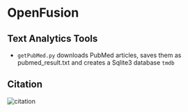 # OpenFusion
## Text Analytics Tools

* `getPubMed.py` downloads PubMed articles, saves them as pubmed_result.txt and creates a Sqlite3 database `tmdb`

## Citation
![citation](https://zenodo.org/badge/doi/10.5281/zenodo.3732408.svg)
